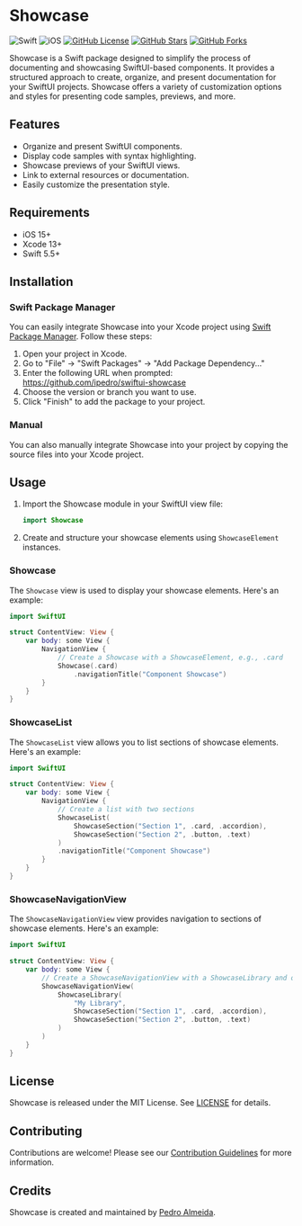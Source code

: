 # Showcase

![Swift](https://img.shields.io/badge/Swift-5.7-orange.svg)
![iOS](https://img.shields.io/badge/iOS-15%2B-blue.svg)
[![GitHub License](https://img.shields.io/github/license/ipedro/swiftui-showcase)](https://github.com/ipedro/swiftui-showcase/blob/main/LICENSE)
[![GitHub Stars](https://img.shields.io/github/stars/ipedro/swiftui-showcase)](https://github.com/ipedro/swiftui-showcase/stargazers)
[![GitHub Forks](https://img.shields.io/github/forks/ipedro/swiftui-showcase)](https://github.com/ipedro/swiftui-showcase/network/members)

Showcase is a Swift package designed to simplify the process of documenting and showcasing SwiftUI-based components. It provides a structured approach to create, organize, and present documentation for your SwiftUI projects. Showcase offers a variety of customization options and styles for presenting code samples, previews, and more.

## Features

- Organize and present SwiftUI components.
- Display code samples with syntax highlighting.
- Showcase previews of your SwiftUI views.
- Link to external resources or documentation.
- Easily customize the presentation style.

## Requirements

- iOS 15+
- Xcode 13+
- Swift 5.5+

## Installation

### Swift Package Manager

You can easily integrate Showcase into your Xcode project using [Swift Package Manager](https://swift.org/package-manager/). Follow these steps:

1. Open your project in Xcode.
2. Go to "File" -> "Swift Packages" -> "Add Package Dependency..."
3. Enter the following URL when prompted: https://github.com/ipedro/swiftui-showcase
4. Choose the version or branch you want to use.
5. Click "Finish" to add the package to your project.

### Manual

You can also manually integrate Showcase into your project by copying the source files into your Xcode project.

## Usage

1. Import the Showcase module in your SwiftUI view file:

   ```swift
   import Showcase
   ```

2. Create and structure your showcase elements using `ShowcaseElement` instances.

### Showcase

The `Showcase` view is used to display your showcase elements. Here's an example:

```swift
import SwiftUI

struct ContentView: View {
    var body: some View {
        NavigationView {
            // Create a Showcase with a ShowcaseElement, e.g., .card
            Showcase(.card)
                .navigationTitle("Component Showcase")
        }
    }
}
```

### ShowcaseList

The `ShowcaseList` view allows you to list sections of showcase elements. Here's an example:

```swift
import SwiftUI

struct ContentView: View {
    var body: some View {
        NavigationView {
            // Create a list with two sections
            ShowcaseList(
                ShowcaseSection("Section 1", .card, .accordion),
                ShowcaseSection("Section 2", .button, .text)
            )
            .navigationTitle("Component Showcase")
        }
    }
}
```

### ShowcaseNavigationView

The `ShowcaseNavigationView` view provides navigation to sections of showcase elements. Here's an example:

```swift
import SwiftUI

struct ContentView: View {
    var body: some View {
        // Create a ShowcaseNavigationView with a ShowcaseLibrary and optional icon
        ShowcaseNavigationView(
            ShowcaseLibrary(
                "My Library", 
                ShowcaseSection("Section 1", .card, .accordion),
                ShowcaseSection("Section 2", .button, .text)
            )
        )
    }
}
```

<!--## Documentation-->

<!--For detailed documentation and examples, please visit the [Showcase Wiki](https://github.com/ipedro/swiftui-showcase/wiki).-->

## License

Showcase is released under the MIT License. See [LICENSE](LICENSE) for details.

## Contributing

Contributions are welcome! Please see our [Contribution Guidelines](CONTRIBUTING.md) for more information.

## Credits

Showcase is created and maintained by [Pedro Almeida](https://x.com/ipedro).
